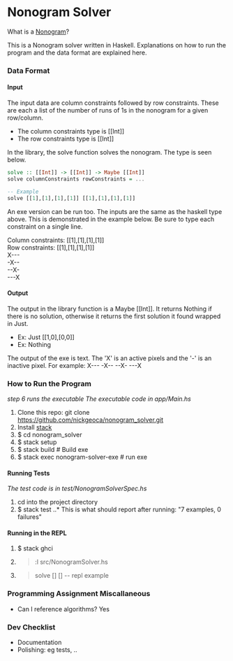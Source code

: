# Nonogram Solver

What is a [Nonogram](https://en.wikipedia.org/wiki/Nonogram)?

This is a Nonogram solver written in Haskell. Explanations on how to run the program and the data format are explained here.

### Data Format

#### Input
The input data are column constraints followed by row constraints. These are each a list of the number of runs of 1s in the nonogram for a given row/column.
* The column constraints type is [[Int]]
* The row constraints type is [[Int]]

In the library, the solve function solves the nonogram. The type is seen below.
```haskell
solve :: [[Int]] -> [[Int]] -> Maybe [[Int]]
solve columnConstraints rowConstraints = ...

-- Example
solve [[1],[1],[1],[1]] [[1],[1],[1],[1]] 
```

An exe version can be run too. The inputs are the same as the haskell type above. This is demonstrated in the example below. Be sure to type each constraint on a single line.  

Column constraints: [[1],[1],[1],[1]]  
Row constraints: [[1],[1],[1],[1]]  
X---  
-X--  
--X-  
---X  


#### Output
The output in the library function is a Maybe [[Int]]. It returns Nothing if there is no solution, otherwise it returns the first solution it found wrapped in Just.
* Ex: Just [[1,0],[0,0]]
* Ex: Nothing

The output of the exe is text. The 'X' is an active pixels and the '-' is an inactive pixel. For example:
X---
-X--
--X-
---X


### How to Run the Program
_step 6 runs the executable_
_The executable code in app/Main.hs_
1. Clone this repo: git clone https://github.com/nickgeoca/nonogram_solver.git
2. Install [stack](https://docs.haskellstack.org/en/stable/README/#how-to-install)
3. $ cd nonogram_solver
4. $ stack setup
5. $ stack build # Build exe
6. $ stack exec nonogram-solver-exe # run exe

#### Running Tests
_The test code is in test/NonogramSolverSpec.hs_
1. cd into the project directory
2. $ stack test
..* This is what should report after running: "7 examples, 0 failures"

#### Running in the REPL
1. $ stack ghci
2. > :l src/NonogramSolver.hs
3. > solve [] [] -- repl example

### Programming Assignment Miscallaneous

* Can I reference algorithms?
Yes 

### Dev Checklist
* Documentation
* Polishing: eg tests, ..